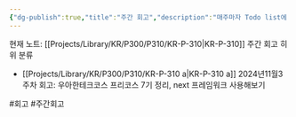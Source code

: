 ```yaml
---
{"dg-publish":true,"title":"주간 회고","description":"매주마자 Todo list에 작성한일들을 돌아보며 회고합니다. 목표로했던일, 예상 밖의 일, 다음에 개선할점등을 돌아봅니다.","permalink":"/projects/library/kr/p300/p310/kr-p-310/","dgPassFrontmatter":true,"noteIcon":"0","created":"2024-11-25T15:44:24.130+09:00","updated":"2024-11-25T16:55:59.170+09:00"}
---
```


현재 노트: [[Projects/Library/KR/P300/P310/KR-P-310\|KR-P-310]] 주간 회고
히위 분류
- [[Projects/Library/KR/P300/P310/KR-P-310 a\|KR-P-310 a]] 2024년11월3주차 회고: 우아한테크코스 프리코스 7기 정리, next 프레임워크 사용해보기

#회고 #주간회고
